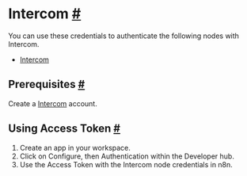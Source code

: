 


 Intercom
 [#](#intercom "Permanent link")
===========================================



 You can use these credentials to authenticate the following nodes with Intercom.
 


* [Intercom](/integrations/builtin/app-nodes/n8n-nodes-base.intercom/)



 Prerequisites
 [#](#prerequisites "Permanent link")
-----------------------------------------------------



 Create a
 [Intercom](https://www.intercom.com/) 
 account.
 




 Using Access Token
 [#](#using-access-token "Permanent link")
---------------------------------------------------------------


1. Create an app in your workspace.
2. Click on Configure, then Authentication within the Developer hub.
3. Use the Access Token with the Intercom node credentials in n8n.




